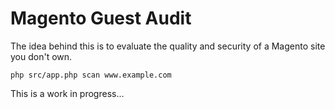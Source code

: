 Magento Guest Audit
===

The idea behind this is to evaluate the quality and security of a Magento site you don't own.

    php src/app.php scan www.example.com

This is a work in progress...